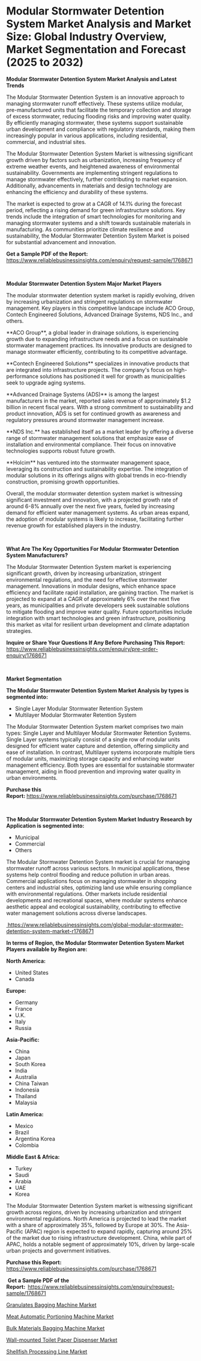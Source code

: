 <p><h1>Modular Stormwater Detention System Market Analysis and Market Size: Global Industry Overview, Market Segmentation and Forecast (2025 to 2032)</h1></p><p><strong>Modular Stormwater Detention System Market Analysis and Latest Trends</strong></p>
<p><p>The Modular Stormwater Detention System is an innovative approach to managing stormwater runoff effectively. These systems utilize modular, pre-manufactured units that facilitate the temporary collection and storage of excess stormwater, reducing flooding risks and improving water quality. By efficiently managing stormwater, these systems support sustainable urban development and compliance with regulatory standards, making them increasingly popular in various applications, including residential, commercial, and industrial sites.</p><p>The Modular Stormwater Detention System Market is witnessing significant growth driven by factors such as urbanization, increasing frequency of extreme weather events, and heightened awareness of environmental sustainability. Governments are implementing stringent regulations to manage stormwater effectively, further contributing to market expansion. Additionally, advancements in materials and design technology are enhancing the efficiency and durability of these systems.</p><p>The market is expected to grow at a CAGR of 14.1% during the forecast period, reflecting a rising demand for green infrastructure solutions. Key trends include the integration of smart technologies for monitoring and managing stormwater systems and a shift towards sustainable materials in manufacturing. As communities prioritize climate resilience and sustainability, the Modular Stormwater Detention System Market is poised for substantial advancement and innovation.</p></p>
<p><strong>Get a Sample PDF of the Report:&nbsp;</strong> <a href="https://www.reliablebusinessinsights.com/enquiry/request-sample/1768671?utm_campaign=1837&utm_medium=2&utm_source=Github&utm_content=ia&utm_term=11042025&utm_id=modular-stormwater-detention-system">https://www.reliablebusinessinsights.com/enquiry/request-sample/1768671</a></p>
<p>&nbsp;</p>
<p><strong>Modular Stormwater Detention System Major Market Players</strong></p>
<p><p>The modular stormwater detention system market is rapidly evolving, driven by increasing urbanization and stringent regulations on stormwater management. Key players in this competitive landscape include ACO Group, Contech Engineered Solutions, Advanced Drainage Systems, NDS Inc., and others.</p><p>**ACO Group**, a global leader in drainage solutions, is experiencing growth due to expanding infrastructure needs and a focus on sustainable stormwater management practices. Its innovative products are designed to manage stormwater efficiently, contributing to its competitive advantage.</p><p>**Contech Engineered Solutions** specializes in innovative products that are integrated into infrastructure projects. The company's focus on high-performance solutions has positioned it well for growth as municipalities seek to upgrade aging systems. </p><p>**Advanced Drainage Systems (ADS)** is among the largest manufacturers in the market, reported sales revenue of approximately $1.2 billion in recent fiscal years. With a strong commitment to sustainability and product innovation, ADS is set for continued growth as awareness and regulatory pressures around stormwater management increase.</p><p>**NDS Inc.** has established itself as a market leader by offering a diverse range of stormwater management solutions that emphasize ease of installation and environmental compliance. Their focus on innovative technologies supports robust future growth.</p><p>**Holcim** has ventured into the stormwater management space, leveraging its construction and sustainability expertise. The integration of modular solutions in its offerings aligns with global trends in eco-friendly construction, promising growth opportunities.</p><p>Overall, the modular stormwater detention system market is witnessing significant investment and innovation, with a projected growth rate of around 6-8% annually over the next five years, fueled by increasing demand for efficient water management systems. As urban areas expand, the adoption of modular systems is likely to increase, facilitating further revenue growth for established players in the industry.</p></p>
<p>&nbsp;</p>
<p><strong>What Are The Key Opportunities For Modular Stormwater Detention System Manufacturers?</strong></p>
<p><p>The Modular Stormwater Detention System market is experiencing significant growth, driven by increasing urbanization, stringent environmental regulations, and the need for effective stormwater management. Innovations in modular designs, which enhance space efficiency and facilitate rapid installation, are gaining traction. The market is projected to expand at a CAGR of approximately 6% over the next five years, as municipalities and private developers seek sustainable solutions to mitigate flooding and improve water quality. Future opportunities include integration with smart technologies and green infrastructure, positioning this market as vital for resilient urban development and climate adaptation strategies.</p></p>
<p><strong>Inquire or Share Your Questions If Any Before Purchasing This Report:</strong> <a href="https://www.reliablebusinessinsights.com/enquiry/pre-order-enquiry/1768671?utm_campaign=1837&utm_medium=2&utm_source=Github&utm_content=ia&utm_term=11042025&utm_id=modular-stormwater-detention-system">https://www.reliablebusinessinsights.com/enquiry/pre-order-enquiry/1768671</a></p>
<p>&nbsp;</p>
<p><strong>Market Segmentation</strong></p>
<p><strong>The Modular Stormwater Detention System Market Analysis by types is segmented into:</strong></p>
<p><ul><li>Single Layer Modular Stormwater Retention System</li><li>Multilayer Modular Stormwater Retention System</li></ul></p>
<p><p>The Modular Stormwater Detention System market comprises two main types: Single Layer and Multilayer Modular Stormwater Retention Systems. Single Layer systems typically consist of a single row of modular units designed for efficient water capture and detention, offering simplicity and ease of installation. In contrast, Multilayer systems incorporate multiple tiers of modular units, maximizing storage capacity and enhancing water management efficiency. Both types are essential for sustainable stormwater management, aiding in flood prevention and improving water quality in urban environments.</p></p>
<p><strong>Purchase this Report:&nbsp;</strong><a href="https://www.reliablebusinessinsights.com/purchase/1768671?utm_campaign=1837&utm_medium=2&utm_source=Github&utm_content=ia&utm_term=11042025&utm_id=modular-stormwater-detention-system">https://www.reliablebusinessinsights.com/purchase/1768671</a></p>
<p>&nbsp;</p>
<p><strong>The Modular Stormwater Detention System Market Industry Research by Application is segmented into:</strong></p>
<p><ul><li>Municipal</li><li>Commercial</li><li>Others</li></ul></p>
<p><p>The Modular Stormwater Detention System market is crucial for managing stormwater runoff across various sectors. In municipal applications, these systems help control flooding and reduce pollution in urban areas. Commercial applications focus on managing stormwater in shopping centers and industrial sites, optimizing land use while ensuring compliance with environmental regulations. Other markets include residential developments and recreational spaces, where modular systems enhance aesthetic appeal and ecological sustainability, contributing to effective water management solutions across diverse landscapes.</p></p>
<p><a href="https://www.reliablebusinessinsights.com/global-modular-stormwater-detention-system-market-r1768671?utm_campaign=1837&utm_medium=2&utm_source=Github&utm_content=ia&utm_term=11042025&utm_id=modular-stormwater-detention-system">&nbsp;https://www.reliablebusinessinsights.com/global-modular-stormwater-detention-system-market-r1768671</a></p>
<p><strong>In terms of Region, the Modular Stormwater Detention System Market Players available by Region are:</strong></p>
<p>
    <p> <strong> North America: </strong>
        <ul>
            <li>United States</li>
            <li>Canada</li>
        </ul>
        </p> 
    <p> <strong> Europe: </strong>
        <ul>
            <li>Germany</li>
            <li>France</li>
            <li>U.K.</li>
            <li>Italy</li>
            <li>Russia</li>
        </ul>
        </p> 
    <p> <strong> Asia-Pacific: </strong>
        <ul>
            <li>China</li>
            <li>Japan</li>
            <li>South Korea</li>
            <li>India</li>
            <li>Australia</li>
            <li>China Taiwan</li>
            <li>Indonesia</li>
            <li>Thailand</li>
            <li>Malaysia</li>
        </ul>
        </p> 
    <p> <strong> Latin America: </strong>
        <ul>
            <li>Mexico</li>
            <li>Brazil</li>
            <li>Argentina Korea</li>
            <li>Colombia</li>
        </ul>
        </p> 
    <p> <strong> Middle East & Africa: </strong>
        <ul>
            <li>Turkey</li>
            <li>Saudi</li>
            <li>Arabia</li>
            <li>UAE</li>
            <li>Korea</li>
        </ul>
    </p>
    </p>
<p><p>The Modular Stormwater Detention System market is witnessing significant growth across regions, driven by increasing urbanization and stringent environmental regulations. North America is projected to lead the market with a share of approximately 35%, followed by Europe at 30%. The Asia-Pacific (APAC) region is expected to expand rapidly, capturing around 25% of the market due to rising infrastructure development. China, while part of APAC, holds a notable segment of approximately 10%, driven by large-scale urban projects and government initiatives.</p></p>
<p><strong>Purchase this Report: </strong><a href="https://www.reliablebusinessinsights.com/purchase/1768671?utm_campaign=1837&utm_medium=2&utm_source=Github&utm_content=ia&utm_term=11042025&utm_id=modular-stormwater-detention-system">https://www.reliablebusinessinsights.com/purchase/1768671</a></p>
<p>&nbsp;<strong>Get a Sample PDF of the Report:&nbsp;&nbsp;</strong><a href="https://www.reliablebusinessinsights.com/enquiry/request-sample/1768671?utm_campaign=1837&utm_medium=2&utm_source=Github&utm_content=ia&utm_term=11042025&utm_id=modular-stormwater-detention-system">https://www.reliablebusinessinsights.com/enquiry/request-sample/1768671</a></p>
<p><strong></strong></p>
<p><p><a href="https://github.com/adyawafurber1/Market-Research-Report-List-1/blob/main/granulates-bagging-machine-market.md?utm_campaign=1837&utm_medium=2&utm_source=Github&utm_content=ia&utm_term=11042025&utm_id=modular-stormwater-detention-system">Granulates Bagging Machine Market</a></p><p><a href="https://github.com/akrachveslov/Market-Research-Report-List-1/blob/main/meat-automatic-portioning-machine-market.md?utm_campaign=1837&utm_medium=2&utm_source=Github&utm_content=ia&utm_term=11042025&utm_id=modular-stormwater-detention-system">Meat Automatic Portioning Machine Market</a></p><p><a href="https://github.com/pimanoruman/Market-Research-Report-List-1/blob/main/bulk-materials-bagging-machine-market.md?utm_campaign=1837&utm_medium=2&utm_source=Github&utm_content=ia&utm_term=11042025&utm_id=modular-stormwater-detention-system">Bulk Materials Bagging Machine Market</a></p><p><a href="https://github.com/sungbruington660/Market-Research-Report-List-1/blob/main/wall-mounted-toilet-paper-dispenser-market.md?utm_campaign=1837&utm_medium=2&utm_source=Github&utm_content=ia&utm_term=11042025&utm_id=modular-stormwater-detention-system">Wall-mounted Toilet Paper Dispenser Market</a></p><p><a href="https://github.com/bensemilia864/Market-Research-Report-List-1/blob/main/shellfish-processing-line-market.md?utm_campaign=1837&utm_medium=2&utm_source=Github&utm_content=ia&utm_term=11042025&utm_id=modular-stormwater-detention-system">Shellfish Processing Line Market</a></p></p>
